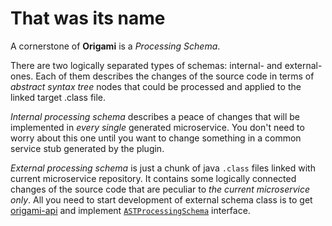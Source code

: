 # That was its name

A cornerstone of **Origami** is a *Processing Schema*.

There are two logically separated types of schemas: internal- and external- ones. Each of them describes the changes of the source code in terms of *abstract syntax tree* nodes that could be processed and applied to the linked target .class file.

*Internal processing schema* describes a peace of changes that will be implemented in *every single* generated microservice. You don't need to worry about this one until you want to change something in a common service stub generated by the plugin.

*External processing schema* is just a chunk of java <code>.class</code> files linked with current microservice repository. It contains some logically connected changes of the source code that are peculiar to *the current microservice only*. All you need to start development of external schema class is to get [origami-api](https://github.com/NickyKlaus/origami-api) and implement [<code>ASTProcessingSchema</code>](https://github.com/NickyKlaus/origami-api/blob/master/src/main/java/com/home/origami/api/ASTProcessingSchema.java) interface.
